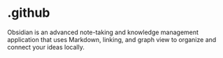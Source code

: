 # .github
Obsidian is an advanced note-taking and knowledge management application that uses Markdown, linking, and graph view to organize and connect your ideas locally.
